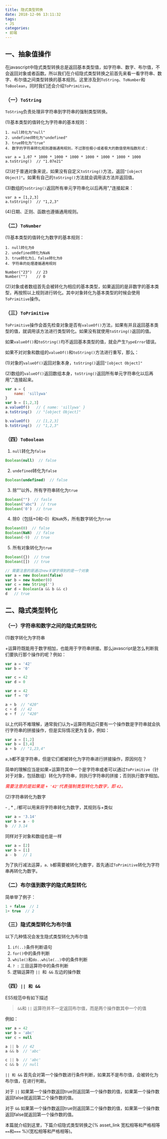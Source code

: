```yaml
---
title: 隐式类型转换
date: 2018-12-06 13:11:32
tags:
- JS
categories:
- 前端
---
```

## 一、抽象值操作
在javascript中隐式类型转换总是返回基本类型值，如字符串、数字、布尔值，不会返回对象或者函数。所以我们在介绍隐式类型转换之前首先来看一看字符串、数字、布尔值之间类型转换的基本规则。这里涉及到`ToString`、`ToNumber`和`ToBoolean`，同时我们还会介绍`ToPrimitive`。
### （一）`ToString`

`ToString`负责处理非字符串到字符串的强制类型转换。

(1)基本类型的值转化为字符串的基本规则：

    1. null转化为"null"
    2. undefined转化为"undefined" 
    3. true转化为"true"
    4. 数字的字符串转化规则遵循通用规则，不过那些极小或者极大的数值使用指数形式：
    
    var a = 1.07 * 1000 * 1000 * 1000 * 1000 * 1000 * 1000 * 1000
    a.toString()  // "1.07e21"
    
(2)对于普通对象来说，如果没有自定义`toString()`方法，返回`"[object Object]"`。如果有自己的`toString()`方法就会调用该方法并返回值。

(3)数组的`toString()`返回所有单元字符串化以后再用","连接起来：
    
    var a = [1,2,3]
    a.toString()  // "1,2,3"
    
(4)日期、正则、函数也遵循通用规则。
### （二）`ToNumber`
(1)基本类型的值转化为数字的基本规则：

    1. null转化为0
    2. undefined转化为NaN
    3. true转化为1，false转化为0
    4. 字符串的处理遵循通用规则
    
    Number("23")  // 23
    Number("")    // 0
    

(2)对象或者数组首先会被转化为相应的基本类型，如果返回的是非数字的基本类型，再按照以上规则进行转化。其中对象转化为基本类型的时候会使用`ToPrimitive`操作。
### （三）`ToPrimitive`
`ToPrimitive`操作会首先检查对象是否有`valueOf()`方法，如果有并且返回基本类型的值，就调用该方法进行类型转化。如果没有就使用`toString()`返回的值。

如果`valueOf()`和`toString()`均不返回基本类型的值，就会产生`TypeError`错误。

如果不对对象和数组的`valueOf()`和`toString()`方法进行重写，那么：

(1)对象的`valueOf()`返回对象本身，`toString()`返回`"[object Object]"`

(2)数组的`valueOf()`返回数组本身，`toString()`返回所有单元字符串化以后再用","连接起来。
```js
var a = {
    name: 'sillywa'
}
var b = [1,2,3]
a.valueOf()   // { name: 'sillywa' }
a.toString()  // "[object Object]"

b.valueOf()   // [1,2,3]
b.toString()  // "1,2,3"
```
### （四）`ToBoolean`
1. `null`转化为`false`
```js
Boolean(null)  // false
```
2. `undefined`转化为`false`
```js
Boolean(undefined)  // false
```
3. 除""以外，所有字符串转化为`true`
```js
Boolean("")  // fasle
Boolean("abc")  // true
Boolean('0')  // true
```
4. 除0（包括+0和-0）和`NaN`外，所有数字转化为`true`
```js
Boolean(0)  // false
Boolean(NaN)  // false
Boolean(-9)  // true
```
5. 所有对象转化为`true`
```js
Boolean({})  // true
Boolean([])  // true

// 需要注意的是通过new关键字得到的是一个对象
var a = new Boolean(false)
var b = new Number(0)
var c = new String('')
var d = Boolean(a && b && c)
d   // true
```
## 二、隐式类型转化
### （一）字符串和数字之间的隐式类型转化
(1)数字转化为字符串
 
\+运算符既能用于数字相加，也能用于字符串拼接。那么javascript是怎么判断我们要执行那个操作的呢？例如：
```js
var a = '42'
var b = '0'

var c = 42
var d = 0

var e = 42
var f = '0'

a + b  // "420"
c + d  // 42
e + f  // "420"
```
以上代码不难理解，通常我们认为\+运算符两边只要有一个操作数是字符串就会执行字符串的拼接操作，但是实际情况更为复杂，例如：
```js
var a = [1,2]
var b = [3,4]
a + b  // "1,23,4"
```
`a,b`都不是字符串，但是它们都被转化为字符串进行拼接操作，原因何在？

简单的理解应当是如果\+运算符其中一个是字符串或者可以通过`ToPrimitive`（针对于对象，包括数组）转化为字符串，则执行字符串的拼接；否则执行数字相加。

<em style="color:red">需要注意的是如果是 `+ '42'`代表强制类型转化为数字，即 `42`。</em>

(2)字符串转化为数字

\- , \* , /都可以用来将字符串转化为数字，其规则与\+类似
```js
var a = '3.14'
var b = a - 0
b  // 3.14
```
同样对于对象和数组也是一样
```js
var a = [2]
var b = [1]
a - b   // 1
```
为了执行减法运算，`a、b`都需要被转化为数字，首先通过`ToPrimitive`转化为字符串再转化为数字。
### （二）布尔值到数字的隐式类型转化
简单举了例子：
```js
1 + false  // 1
1+ true  // 2
```
### （三）隐式类型转化为布尔值
以下几种情况会发生隐式类型转化为布尔值
1. `if(..)`条件判断语句
2. `for()`中的条件判断
3. `while()`和`do..while(..)`中的条件判断
4. `? :` 三目运算符中的条件判断
5. 逻辑运算符 `|| `和` &&` 左边的操作数

### （四）`|| 和 &&`
ES5规范中有如下描述

> `&&`和 `||` 运算符并不一定返回布尔值，而是两个操作数其中一个的值

例如：
```js
var a = 42
var b = 'abc'
var c = null

a || b  // 42
a && b  // 'abc'

c || b  // 'abc'
c && b  // null
```
`|| 和 &&` 首先会对第一个操作数进行条件判断，如果其不是布尔值，会被转化为布尔值，在进行判断。

对于 `||` 如果第一个操作数返回true则返回第一个操作数的值，如果第一个操作数返回false就返回第二个操作数的值。

对于 `&&` 如果第一个操作数返回true则返回第二个操作数的值，如果第一个操作数返回false就返回第一个操作数的值。

本篇就介绍到这里，下篇介绍隐式类型转换之{% asset_link 宽松相等和严格相等 `==`和`===` %}(宽松相等和严格相等)。
